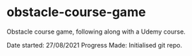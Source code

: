 # obstacle-course-game
Obstacle course game, following along with a Udemy course.

Date started: 27/08/2021
Progress Made: Initialised git repo.